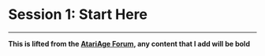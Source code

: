 # Session 1: Start Here
---
**This is lifted from the [AtariAge Forum](http://atariage.com/forums/topic/33233-sorted-table-of-contents/),
any content that I add will be bold**
